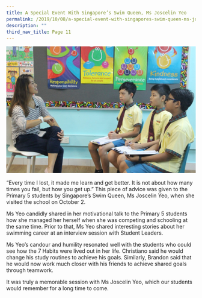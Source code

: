 ```yaml
---
title: A Special Event With Singapore’s Swim Queen, Ms Joscelin Yeo
permalink: /2019/10/08/a-special-event-with-singapores-swim-queen-ms-joscelin-yeo/
description: ""
third_nav_title: Page 11
---
```

![](/images/IMG_9407-cover.jpg)

<p>&ldquo;Every time I lost, it made me learn and get better. It is not about how many times you fail, but how you get up.&rdquo; This piece of advice was given to the Primary 5 students by Singapore&rsquo;s Swim Queen, Ms Joscelin Yeo, when she visited the school on October 2.</p>
<p>Ms Yeo candidly shared in her motivational talk to the Primary 5 students how she managed her herself when she was competing and schooling at the same time. Prior to that, Ms Yeo shared interesting stories about her swimming career at an interview session with Student Leaders.</p>
<p>Ms Yeo&rsquo;s candour and humility resonated well with the students who could see how the 7 Habits were lived out in her life. Christiano said he would change his study routines to achieve his goals. Similarly, Brandon said that he would now work much closer with his friends to achieve shared goals through teamwork.</p>
<p>It was truly a memorable session with Ms Joscelin Yeo, which our students would remember for a long time to come.</p>